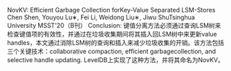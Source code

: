 NovKV: Efficient Garbage Collection forKey-Value Separated LSM-Stores
Chen Shen, Youyou Lu∗, Fei Li, Weidong Liu∗, Jiwu ShuTsinghua University
MSST'20（B刊）
Conclusion:
键值分离方法必须通过查询LSM树来检查键值项的有效性，并通过在垃圾收集期间将其插入回LSM树中来更新value handles，本文通过消除LSM树的查询和插入来减少垃圾收集的开销。该方法包括三个关键技术：collaborative compaction, efficient garbagecollection,  and  selective  handle  updating. LevelDB上实现了这种方法，并将其命名为NovKV。

